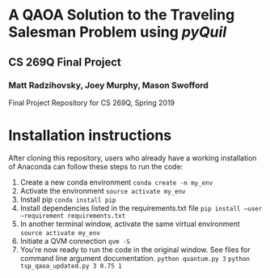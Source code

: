 # A QAOA Solution to the Traveling Salesman Problem using *pyQuil*
## CS 269Q Final Project
###  Matt Radzihovsky, Joey Murphy, Mason Swofford
Final Project Repository for CS 269Q, Spring 2019

# Installation instructions
After cloning this repository, users who already have a working installation of Anaconda can follow these steps to run the code:
1. Create a new conda environment
``conda create -n my_env``
2. Activate the environment
``source activate my_env``
3. Install pip
``conda install pip``
4. Install dependencies listed in the requirements.txt file
``pip install —user —requirement requirements.txt``
5. In another terminal window, activate the same virtual environment
``source activate my_env``
6. Initiate a QVM connection
``qvm -S``
6. You’re now ready to run the code in the original window. See files for command line argument documentation.
``python quantum.py 3``
``python tsp_qaoa_updated.py 3 0.75 1``


